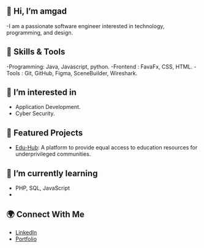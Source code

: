 ## 👋 Hi, I’m amgad
  -I am a passionate software engineer interested in technology, programming, and design.

## 🔧 Skills & Tools
  -Programming: Java, Javascript, python.
  -Frontend   : FavaFx, CSS, HTML.
  -Tools      : Git, GitHub, Figma, SceneBuilder, Wireshark.
  
## 👀 I’m interested in 
   - Application Development.
   - Cyber Security.
     
## 🚀 Featured Projects
  - [Edu-Hub](https://github.com/Amgad/Edu-Hub): A platform to provide equal access to education resources for underprivileged communities.

## 🌱 I’m currently learning 
  - PHP, SQL, JavaScript
  - 
## 🌍 Connect With Me
  - [LinkedIn](https://www.linkedin.com/in/amgad)
  - [Portfolio](https://www.canva.com/design/DAGSjMvNteM/X58xoLAxBEVXSPTO2Fb1DQ/view?utm_content=DAGSjMvNteM&utm_campaign=designshare&utm_medium=link&utm_source=editor)

<!---
amga-d/amga-d is a ✨ special ✨ repository because its `README.md` (this file) appears on your GitHub profile.
You can click the Preview link to take a look at your changes.
--->
